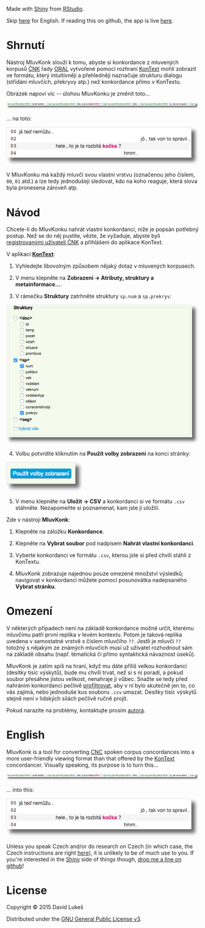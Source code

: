 Made with [Shiny](http://shiny.rstudio.com) from [RStudio](http://rstudio.com).

Skip [here](#english) for English. If reading this on github, the app is live
[here](http://trost.korpus.cz/shiny/lukes/mluvkonk).

# Shrnutí

Nástroj MluvKonk slouží k tomu, abyste si konkordance z mluvených korpusů
[ČNK](http://korpus.cz) řady [ORAL](http://wiki.korpus.cz/doku.php/cnk:oral2013)
vytvořené pomocí rozhraní [KonText](https://kontext.korpus.cz) mohli zobrazit ve
formátu, který intuitivněji a přehledněji naznačuje strukturu dialogu (střídání
mluvčích, překryvy atp.) než konkordance přímo v KonTextu.

Obrázek napoví víc -- úlohou MluvKonku je změnit toto...

![Konkordance v KonTextu](img/before.png)

... na toto:

![Stejná konkordance v MluvKonku](img/after.png)

V MluvKonku má každý mluvčí svou vlastní vrstvu (označenou jeho číslem, `00`,
`01` atd.) a lze tedy jednodušeji sledovat, kdo na koho reaguje, která slova
byla pronesena zároveň atp.

# <a name="navod"></a> Návod

Chcete-li do MluvKonku nahrát vlastní konkordanci, níže je popsán potřebný
postup. Než se do něj pustíte, vězte, že vyžaduje, abyste byli [registrovanými
uživateli ČNK](https://www.korpus.cz/toolbar/signup.php) a přihlášeni do
aplikace KonText.

V aplikaci [**KonText**](https://kontext.korpus.cz):

  1. Vyhledejte libovolným způsobem nějaký dotaz v mluvených korpusech.

  2. V menu klepněte na **Zobrazení → Atributy, struktury a metainformace...**.

  3. V rámečku **Struktury** zatrhněte struktury `sp.num` a `sp.prekryv`:

  ![Zobrazit struktury sp.num a sp.prekryv](img/sp.png)

  4. Volbu potvrdíte kliknutím na **Použít volby zobrazení** na konci stránky:

  ![Použít volby zobrazení](img/apply.png)

  5. V menu klepněte na **Uložit → CSV** a konkordanci si ve formátu `.csv`
  stáhněte. Nezapomeňte si poznamenat, kam jste ji uložili.

Zde v nástroji **MluvKonk**:

  1. Klepněte na záložku **Konkordance**.

  2. Klepněte na **Vybrat soubor** pod nadpisem **Nahrát vlastní konkordanci**.

  3. Vyberte konkordanci ve formátu `.csv`, kterou jste si před chvílí stáhli
  z KonTextu.

  4. MluvKonk zobrazuje najednou pouze omezené množství výsledků; navigovat
  v konkordanci můžete pomocí posunovátka nadepsaného **Vybrat stránku**.

# Omezení

V některých případech není na základě konkordance možné určit, kterému mluvčímu
patří první replika v levém kontextu. Potom je taková replika uvedena
v samostatné vrstvě s číslem mluvčího `??`. Jestli je mluvčí `??` totožný
s nějakým ze známých mluvčích musí už uživatel rozhodnout sám na základě obsahu
(např. tématická či přímo syntaktická návaznost úseků).

MluvKonk je zatím spíš na hraní, když mu dáte příliš velkou konkordanci (desítky
tisíc výskytů), bude mu chvíli trvat, než si s ní poradí, a pokud soubor
přesáhne jistou velikost, nenahraje ji vůbec. Snažte se tedy před nahráním
konkordanci pečlivě
[profiltrovat](http://wiki.korpus.cz/doku.php/manualy:kontext:filtr), aby v ní
bylo skutečně jen to, co vás zajímá, nebo jednoduše kus souboru `.csv` umazat.
Desítky tisíc výskytů stejně není v lidských silách pečlivě ručně projít.

Pokud narazíte na problémy, kontaktujte prosím
[autora](https://trnka.korpus.cz/~lukes).

# <a name="english"></a> English

MluvKonk is a tool for converting [CNC](http://korpus.cz) spoken corpus
concordances into a more user-friendly viewing format than that offered by the
[KonText](https://kontext.korpus.cz) concordancer. Visually speaking, its
purpose is to turn this...

![A concordance in KonText](img/before.png)

... into this:

![The same concordance in MluvKonk](img/after.png)

Unless you speak Czech and/or do research on Czech (in which case, the Czech
instructions are right [here](#navod)), it is unlikely to be of much use to you.
If you're interested in the [Shiny](http://shiny.rstudio.com/) side of things
though, [drop me a line on github](https://github.com/dlukes/)!

# License

Copyright © 2015 David Lukeš

Distributed under the
[GNU General Public License v3](http://www.gnu.org/licenses/gpl-3.0.en.html).
